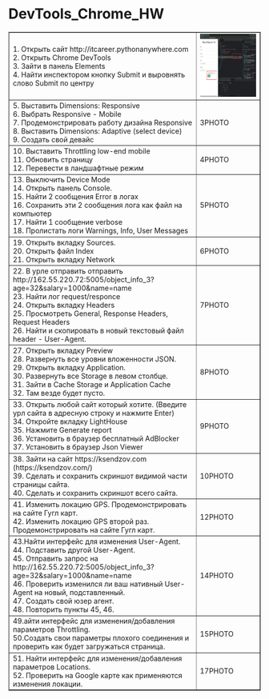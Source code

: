 <!DOCTYPE html>
<h1>DevTools_Chrome_HW</h1>

<html>
 <head>
  <meta charset="utf-8">
 </head>
 <body>
  <table border="1">
   <tr>
    <td>1. Открыть сайт http://itcareer.pythonanywhere.com
    <br>2. Открыть Chrome DevTools
    <br>3. Зайти в панель Elements
	<br>4. Найти инспектором кнопку Submit и выровнять слово Submit по центру
    <td><img src="https://github.com/StasTsb/DevTools/blob/2a400169ac2d2767a53f5a5c7e6f1a5de5cc3525/screen/2Dev.png" width="340" height="126"></td>
   </tr>
   <tr>
    <td>5. Выставить Dimensions: Responsive
    <br>6. Выбрать Responsive - Mobile
    <br>7. Продемонстрировать работу дизайна Responsive
	<br>8. Выставить Dimensions: Adaptive (select device)
    <br>9. Создать свой девайс
    <td>3PHOTO</td>
  </tr>
    <tr>
    <td>10. Выставить Throttling low-end mobile
    <br>11. Обновить страницу
    <br>12. Перевести в ландшафтные режим 
    <td>4PHOTO</td>
   </tr>
   <tr>
    <td>13. Выключить Device Mode
    <br>14. Открыть панель Console.
 	<br>15. Найти 2 сообщения Error в логах
    <br>16. Сохранить эти 2 сообщения лога как файл на компьютер
    <br>17. Найти 1 сообщение verbose
    <br>18. Пролистать логи Warnings, Info, User Messages
    <td>5PHOTO</td>
  </tr>
    <tr>
    <td>19. Открыть вкладку Sources.
    <br>20. Открыть файл Index
    <br>21. Открыть вкладку Network
    <td>6PHOTO</td>
   </tr>
   <tr>
    <td>22. В урле отправить отправить http://162.55.220.72:5005/object_info_3?age=32&salary=1000&name=name
    <br>23. Найти лог request/responce  
    <br>24. Открыть вкладку Headers
    <br>25. Просмотреть General, Response Headers, Request Headers
    <br>26. Найти и скопировать в новый текстовый файл header - User-Agent.
    <td>7PHOTO</td>
  </tr>
   <tr>
    <td>27. Открыть вкладку Preview
    <br>28. Развернуть все уровни вложенности JSON.
    <br>29. Открыть вкладку Application.
    <br>30. Развернуть все Storage в левом столбце.
    <br>31. Зайти в Cache Storage и Application Cache
    <br>32. Там везде будет пусто.
    <td>8PHOTO</td>
  </tr>
    <tr>
    <td>33. Открыть любой сайт который хотите. (Введите урл сайта в адресную строку и нажмите Enter)
    <br>34. Откройте вкладку LightHouse
    <br>35. Нажмите Generate report
    <br>36. Установить в браузер бесплатный AdBlocker
    <br>37. Установить в браузер Json Viewer
    <td>9PHOTO</td>
  </tr>
    <tr>
    <td>38. Зайти на сайт https://ksendzov.com (https://ksendzov.com/)
    <br>39. Сделать и сохранить скриншот видимой части страницы сайта.
    <br>40. Сделать и сохранить скриншот всего сайта.
    <td>10PHOTO</td>
  </tr>
    <tr>
    <td>41. Изменить локацию GPS. Продемонстрировать на сайте Гугл карт.
    <br>42. Изменить локацию GPS второй раз. Продемонстрировать на сайте Гугл карт.
    <td>12PHOTO</td>
  </tr>
    <tr>
    <td>43.Найти интерфейс для изменения User-Agent.
    <br>44. Подставить другой User-Agent. 
    <br>45. Отправить запрос на http://162.55.220.72:5005/object_info_3?age=32&salary=1000&name=name
    <br>46. Проверить изменился ли ваш нативный User-Agent на новый, подставленный.
    <br>47. Создать свой юзер агент.
    <br>48. Повторить пункты 45, 46.
    <td>14PHOTO</td>
  </tr>
    <tr>
    <td>49.айти интерфейс для изменения/добавления параметров Throttling.
    <br>50.Создать свои параметры плохого соединения и проверить как будет загружаться страница.
    <td>15PHOTO</td>
  </tr>
    <tr>
    <td>51. Найти интерфейс для изменения/добавления параметров Locations.
    <br>52. Проверить на Google карте как применяются изменения локации.
    <td>17PHOTO</td>
  </tr>
 </table>
 </body>
</html>


